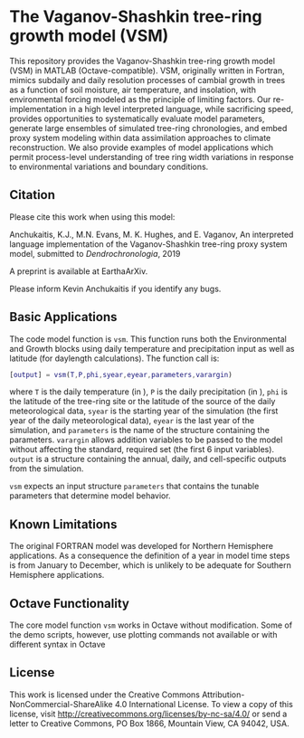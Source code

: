 # The Vaganov-Shashkin tree-ring growth model (VSM)

This repository provides the Vaganov-Shashkin tree-ring growth model (VSM) in MATLAB (Octave-compatible).  VSM, originally written in Fortran, mimics subdaily and daily resolution processes of cambial growth in trees as a function of soil moisture, air temperature, and insolation, with environmental forcing modeled as the principle of limiting factors.  Our re-implementation in a high level interpreted language, while sacrificing speed, provides opportunities to systematically evaluate model parameters, generate large ensembles of simulated tree-ring chronologies, and embed proxy system modeling within data assimilation approaches to climate reconstruction.  We also provide examples of model applications which permit process-level understanding of tree ring width variations in response to environmental variations and boundary conditions. 

## Citation

Please cite this work when using this model:

Anchukaitis, K.J., M.N. Evans, M. K. Hughes, and E. Vaganov, An interpreted language implementation of the Vaganov-Shashkin tree-ring proxy system model, submitted to *Dendrochronologia*, 2019

A preprint is available at EarthaArXiv. 

Please inform Kevin Anchukaitis if you identify any bugs.  

## Basic Applications

The code model function is `vsm`. This function runs both the Environmental and Growth blocks using daily temperature and precipitation input as well as latitude (for daylength calculations).  The function call is:

```matlab
[output] = vsm(T,P,phi,syear,eyear,parameters,varargin)
```

where `T` is the daily temperature (in ), `P` is the daily precipitation (in ), `phi` is the latitude of the tree-ring site or the latitude of the source of the daily meteorological data, `syear` is the starting year of the simulation (the first year of the daily meteorological data), `eyear` is the last year of the simulation, and `parameters` is the name of the structure containing the parameters. `varargin` allows addition variables to be passed to the model without affecting the standard, required set (the first 6 input variables). `output` is a structure containing the annual, daily, and cell-specific outputs from the simulation. 

`vsm` expects an input structure `parameters` that contains the tunable parameters that determine model behavior. 

## Known Limitations

The original FORTRAN model was developed for Northern Hemisphere applications.  As a consequence the definition of a year in model time steps is from January to December, which is unlikely to be adequate for Southern Hemisphere applications. 

## Octave Functionality

The core model function `vsm` works in Octave without modification. Some of the demo scripts, however, use plotting commands not available or with different syntax in Octave

## License

This work is licensed under the Creative Commons Attribution-NonCommercial-ShareAlike 4.0 International License. To view a copy of this license, visit http://creativecommons.org/licenses/by-nc-sa/4.0/ or send a letter to Creative Commons, PO Box 1866, Mountain View, CA 94042, USA.
